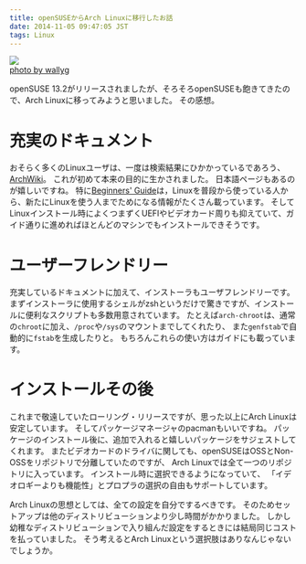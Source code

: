 ```yaml
---
title: openSUSEからArch Linuxに移行したお話
date: 2014-11-05 09:47:05 JST
tags: Linux
---
```


[![](http://farm4.staticflickr.com/3258/2757978247_259c6d5464.jpg)](http://www.flickr.com/photos/70323761@N00/2757978247)  
[photo by wallyg](http://www.flickr.com/photos/70323761@N00/2757978247)

openSUSE 13.2がリリースされましたが、そろそろopenSUSEも飽きてきたので、Arch Linuxに移ってみようと思いました。
その感想。

# 充実のドキュメント

おそらく多くのLinuxユーザは、一度は検索結果にひかかっているであろう、[ArchWiki](https://wiki.archlinux.org/)。
これが初めて本来の目的に生かされました。
日本語ページもあるのが嬉しいですね。
特に[Beginners' Guide](https://wiki.archlinux.org/index.php/Beginners%27_Guide_%28%E6%97%A5%E6%9C%AC%E8%AA%9E%29)は，Linuxを普段から使っている人から、新たにLinuxを使う人までためになる情報がたくさん載っています。
そしてLinuxインストール時によくつまずくUEFIやビデオカード周りも抑えていて、ガイド通りに進めればほとんどのマシンでもインストールできそうです。

# ユーザーフレンドリー

充実しているドキュメントに加えて、インストーラもユーザフレンドリーです。
まずインストーラに使用するシェルがzshというだけで驚きですが、インストールに便利なスクリプトも多数用意されています。
たとえば`arch-chroot`は、通常の`chroot`に加え、`/proc`や`/sys`のマウントまでしてくれたり、
また`genfstab`で自動的に`fstab`を生成したりと。
もちろんこれらの使い方はガイドにも載っています。

# インストールその後

これまで敬遠していたローリング・リリースですが、思った以上にArch Linuxは安定しています。
そしてパッケージマネージャのpacmanもいいですね。
パッケージのインストール後に、追加で入れると嬉しいパッケージをサジェストしてくれます。
またビデオカードのドライバに関しても、openSUSEはOSSとNon-OSSをリポジトリで分離していたのですが、
Arch Linuxでは全て一つのリポジトリに入っています。
インストール時に選択できるようになっていて、
「イデオロギーよりも機能性」とプロプラの選択の自由もサポートしています。

  


Arch Linuxの思想としては、全ての設定を自分でするべきです。
そのためセットアップは他のディストリビューションより少し時間がかかりました。
しかし幼稚なディストリビューションで入り組んだ設定をするときには結局同じコストを払っていました。
そう考えるとArch Linuxという選択肢はありなんじゃないでしょうか。

